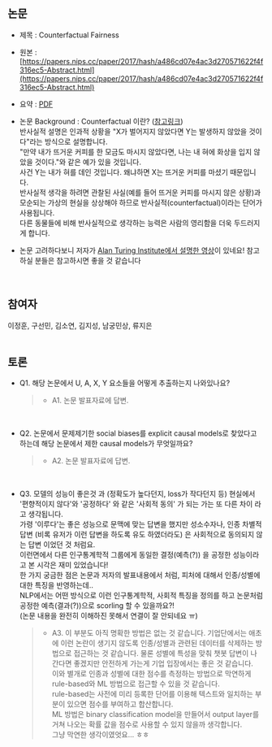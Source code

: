 ## 논문
- 제목 : Counterfactual Fairness
- 원본 : [https://papers.nips.cc/paper/2017/hash/a486cd07e4ac3d270571622f4f316ec5-Abstract.html](https://papers.nips.cc/paper/2017/hash/a486cd07e4ac3d270571622f4f316ec5-Abstract.html)
- 요약 : [PDF](https://github.com/vhrehfdl/NLP-Research-Follow/blob/main/season2/summary/4.%20Counterfactual%20Fairness.pdf)
- 논문 Background : Counterfactual 이란? ([참고링크](https://tootouch.github.io/IML/counterfactual_explanations/#:~:text=%EB%B0%98%EC%82%AC%EC%8B%A4%EC%A0%81%20%EC%84%A4%EB%AA%85%EC%9D%80%20%E2%80%9CX,%EC%9D%B8%EA%B3%BC%EA%B4%80%EA%B3%84%EB%A5%BC%20%EC%84%A4%EB%AA%85%ED%95%A9%EB%8B%88%EB%8B%A4.&text=%ED%95%B4%EC%84%9D%20%EA%B0%80%EB%8A%A5%ED%95%9C%20%EA%B8%B0%EA%B3%84%20%ED%95%99%EC%8A%B5%EC%97%90%EC%84%9C%EB%8A%94,%EC%84%A4%EB%AA%85%EC%9D%84%20%EC%82%AC%EC%9A%A9%ED%95%A0%20%EC%88%98%20%EC%9E%88%EC%8A%B5%EB%8B%88%EB%8B%A4.))  
반사실적 설명은 인과적 상황을 "X가 벌어지지 않았다면 Y는 발생하지 않았을 것이다"라는 방식으로 설명합니다.  
"만약 내가 뜨거운 커피를 한 모금도 마시지 않았다면, 나는 내 혀에 화상을 입지 않았을 것이다."와 같은 예가 있을 것입니다.  
사건 Y는 내가 혀를 데인 것입니다. 왜냐하면 X는 뜨거운 커피를 마셨기 때문입니다.  
반사실적 생각을 하려면 관찰된 사실(예를 들어 뜨거운 커피를 마시지 않은 상황)과 모순되는 가상의 현실을 상상해야 하므로 반사실적(counterfactual)이라는 단어가 사용됩니다.  
다른 동물들에 비해 반사실적으로 생각하는 능력은 사람의 영리함을 더욱 두드러지게 합니다.

- 논문 고려하다보니 저자가 [Alan Turing Institute에서 설명한 영상](https://www.youtube.com/watch?v=ZfuOw02U7hs)이 있네요! 참고하실 분들은 참고하시면 좋을 것 같습니다
<br>


## 참여자
이정훈, 구선민, 김소연, 김지성, 남궁민상, 류지은
<br><br>


## 토론
- Q1. 해당 논문에서 U, A, X, Y 요소들을 어떻게 추출하는지 나와있나요?

  >- A1. 논문 발표자료에 답변.

<br>

- Q2. 논문에서 문제제기한 social biases를 explicit causal models로 찾았다고 하는데 해당 논문에서 제한 causal models가 무엇일까요? 

  >- A2. 논문 발표자료에 답변.

<br>

- Q3. 모델의 성능이 좋은것 과 (정확도가 높다던지, loss가 작다던지 등) 현실에서 '편향적이지 않다'와 '공정하다' 와 같은 '사회적 동의' 가 되는 가는 또 다른 차이 라고 생각됩니다.  
가령 '이루다'는 좋은 성능으로 문맥에 맞는 답변을 했지만 성소수자나, 인종 차별적 답변 (비록 유저가 이런 답변을 하도록 유도 하였더라도) 은 사회적으로 동의되지 않는 답변 이었던 것 처럼요.  
이런면에서 다른 인구통계학적 그룹에게 동일한 결정(예측(?)) 을 공정한 성능이라고 본 시각은 재미 있었습니다!  
한 가지 궁금한 점은 논문과 저자의 발표내용에서 처럼, 피처에 대해서 인종/성별에 대한 특징을 반영하는데..  
NLP에서는 어떤 방식으로 이런 인구통계학적, 사회적 특징을 정의를 하고 논문처럼 공정한 예측(결과(?))으로 scorling 할 수 있을까요?!  
(논문 내용을 완전히 이해하진 못해서 연결이 잘 안되네요 ㅠ) 

  >- A3. 이 부분도 아직 명확한 방법은 없는 것 같습니다. 기업단에서는 애초에 이런 논란이 생기지 않도록 인종/성별과 관련된 데이터를 삭제하는 방법으로 접근하는 것 같습니다. 물론 성별에 특성을 맞춰 챗봇 답변이 나간다면 좋겠지만 안전하게 가는게 기업 입장에서는 좋은 것 같습니다.  
이와 별개로 인종과 성별에 대한 점수를 측정하는 방법으로 막연하게 rule-based와 ML 방법으로 접근할 수 있을 것 같습니다.  
rule-based는 사전에 미리 등록한 단어를 이용해 텍스트와 일치하는 부분이 있으면 점수를 부여하고 합산합니다.  
ML 방법은 binary classification model을 만들어서 output layer를 거쳐 나오는 확률 값을 점수로 사용할 수 있지 않을까 생각합니다.  
그냥 막연한 생각이였엇요... ㅎㅎ 
